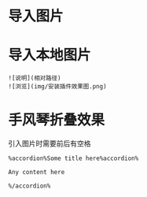 # 导入图片
# 导入本地图片
```
![说明](相对路径)
![浏览](img/安装插件效果图.png)
```

# 手风琴折叠效果
引入图片时需要前后有空格
```
%accordion%Some title here%accordion%

Any content here

%/accordion%
```